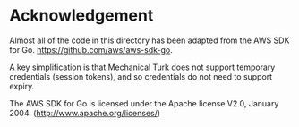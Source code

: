 # Acknowledgement

Almost all of the code in this directory has been adapted from the
AWS SDK for Go. https://github.com/aws/aws-sdk-go.

A key simplification is that Mechanical Turk does not support temporary
credentials (session tokens), and so credentials do not need to support
expiry.

The AWS SDK for Go is licensed under the Apache license V2.0, January 2004.
(http://www.apache.org/licenses/)

